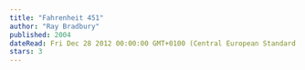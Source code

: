 ```yaml
---
title: "Fahrenheit 451"
author: "Ray Bradbury"
published: 2004
dateRead: Fri Dec 28 2012 00:00:00 GMT+0100 (Central European Standard Time)
stars: 3
---
```


